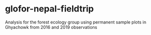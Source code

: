 # glofor-nepal-fieldtrip

Analysis for the forest ecology group using permanent sample plots in Ghyachowk from 2016 and 2019 observations
